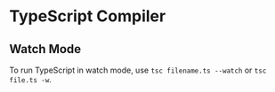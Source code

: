 # TypeScript Compiler

## Watch Mode

To run TypeScript in watch mode, use `tsc filename.ts --watch` or `tsc file.ts -w`.
